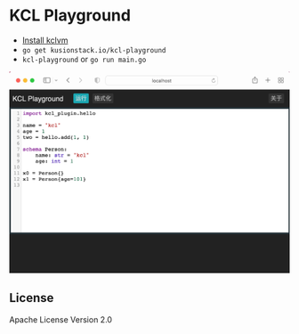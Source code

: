 # KCL Playground

- [Install kclvm](https://kusionstack.io/docs/user_docs/getting-started/install)
- `go get kusionstack.io/kcl-playground`
- `kcl-playground` or `go run main.go`

![](screenshot.png)

## License

Apache License Version 2.0
